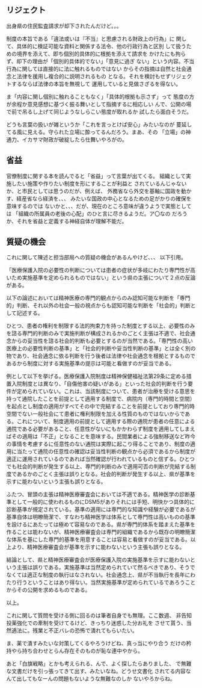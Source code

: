﻿## リジェクト

出身県の住民監査請求が却下されたんだけど。。。

制度の本旨である「違法或いは『不当』と思慮される財政上の行為」に
関して、具体的に検証可能な資料と関係する法令、他の行政行為と区別
して扱うための境界を添えて、即ち個別的具体的に根拠を添えて請求を
かけたにも拘らず、却下の理由が「個別的具体的でない」「意見に過ぎ
ない」という内容。不当行為に関しては直接的に法に触れるものではない
からその指摘は自然と社会通念と法律を援用し複合的に説明されるもの
となる。それを検討もせずリジェクトするならば法律の本旨を無視して
運用していると見做さざるを得ない。

ま「内容に関し個別に触れることもなく」「具体的根拠も示さず」って
態度の方が余程か意見感想に基づく振る舞いとして指摘するに相応しい
んで、公開の場で前で吊るし上げて同じようなしらこい態度が取れるか
試したら面白そうだ。

どうも言葉の扱いが雑というか「これを言っとけば安心」みたいなのが
蔓延してる風に見える。守られた立場に酔ってるんだろう。まあ、その
「立場」の神通力、イカサマ財政が破綻したら仕舞いやろがの。


## 省益

官僚制度に関する本を読んでると「省益」って言葉が出てくる。
組織として実施したい施策や作りたい制度を形にすることが利益と
されているんじゃないか、と市民としては思うのだが、例えば、
外務省なら外交を基軸に国政を動かす、経産省なら経済を、、、
みたいな国政の中心となるための足がかりの確保を意味するのでは
ないかと、、、だが、現在のところ意味が違うようで実態としては
「組織の所属員の老後の心配」のひと言に尽きるようだ。ア〇なの
だろうか、それを省益と定義する神経自体が理解不能だ。


## 質疑の機会

これに関して陳述と担当部局への質疑の機会があるんやけど、、、
以下引用。

「医療保護入院の必要性の判断については患者の症状が多岐にわたり専門性が高いため実施基準を定められるものではない」という県の主張について２点の反論がある。

以下の論述においては精神医療の専門的観点からのみ認知可能な判断を「専門的」判断、それ以外の社会一般の視点からも認知可能な判断を「社会的」判断として記述する。

ひとつ、患者の権利を制限する法的拘束力を持った制度とする以上、必要性のみを諮る専門的判断のみで実施判断が構成されるかのごとく主張は不適で、社会通念からの妥当性を諮る社会的判断も必要とするのが当然である。「専門性の高い医療上の必要性判断の基準」と「社会的判断や妥当性判断の基準」とは全く別の物であり、社会通念に依る判断を行う後者は法律や社会通念を根拠とするものであるから制度に対する実施基準の提示は可能と看做すのが妥当である。

例として以下を挙げる。医療保護入院制度は精神保健福祉法第29条に定める措置入院制度とは異なり、「自傷他害の疑いがある」といった社会的判断を行う要件が定められていない。これは、当該制度について、患者が治療を受ける意思を持って通院したことを前提として適用する制度で、病院内（専門的時間と空間）を起点とし制度の適用がすべてその中で完結することを前提としており専門的時空間でない一般社会にて患者に権利制限を加える性質のものではないからである。これについて、制度適用の前提として適用する際の通院が患者の任意による通院である必要があること、任意性がないにもかかわらず制度を適用してしまえばその適用は「不正」となることを意味する。民間業者による強制移送など昨今の事情を考慮するに任意性のない通院は実際に起こり得ることであり、制度の適用に当たって通院の任意性の確認は妥当性判断の観点から必須であるから制度が適正に運用されているのであれば当然確認が行われているものと信ずる。ひとつでも社会的判断が発生する以上、専門的判断のみで適用可否の判断が完結する制度であるかのごとく主張は誤りとなる。社会的判断が発生する以上、県が基準を示すに能わないという主張も誤りとなる。

ふたつ、冒頭の主張は精神医療審査会においては不適である。精神医学の診断基準として一般的に使われるものにDSM5がありそれには手短、明快かつ具体的に診断基準が規定されている。基準の適用には専門的な知識や経験が必要であるが基準自体は明瞭簡潔で、すなわち精神医学は体系として専門性は高いものの基準を設けるにあたっては極めて容易なのである。県が専門的体系を踏まえた基準を作ることは能わないが、精神医療審査会は専門的組織であるから既存の明瞭簡潔な体系を基にした専門的基準を用意することは容易と看做すのが妥当である。以上より、精神医療審査会が基準を示すに能わないという主張も誤りとなる。

結論として、県と精神医療審査会が医療保護入院の実施基準を示すに能わないという主張は誤りである。実施基準は当然定められていて然るべきであり、そうでなくては適正な制度の執行はなされない。社会通念上、県が不当執行を長年にわたり行うということはあり得ない。当然実施基準が定められているであろうことからその公開を求めるものである。

以上。

これに関して質問を受ける側に回るのは筆者自身でも無理。ここ数週、
非告知投薬強化での牽制を受けてるけど、きっちり迷惑した分お礼を
させて貰う、当然適法に。残業と不正バレの恐怖で潰れてもらいたい。

ま、薬で潰すみたいな対策してくるやろうけどね、真っ当にやり合う
だけの矜持やら持ち合わせとらん存在そのものが恥な連中やから。

あと「白旗戦略」とかも考えられる、んで、よく探したらありました、
で無難な文書だけを引っ張ってきて出す、みたいなね。どうせ文書化
されてる内容なんて出してもなーんの問題もないような無難なのしか
ないやろからね。

